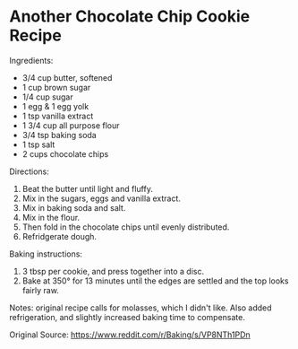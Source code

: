 # Another Chocolate Chip Cookie Recipe

Ingredients:
* 3/4 cup butter, softened
* 1 cup brown sugar
* 1/4 cup sugar
* 1 egg & 1 egg yolk
* 1 tsp vanilla extract
* 1 3/4 cup all purpose flour
* 3/4 tsp baking soda
* 1 tsp salt
* 2 cups chocolate chips

Directions:
1. Beat the butter until light and fluffy.
1. Mix in the sugars, eggs and vanilla extract.
1. Mix in baking soda and salt.
1. Mix in the flour.
1. Then fold in the chocolate chips until evenly distributed.
1. Refridgerate dough.

Baking instructions:
1. 3 tbsp per cookie, and press together into a disc.
1. Bake at 350° for 13 minutes until the edges are settled and the top looks fairly raw.

Notes: original recipe calls for molasses, which I didn't like.  Also added refrigeration, and slightly increased baking time to compensate.

Original Source: https://www.reddit.com/r/Baking/s/VP8NTh1PDn
